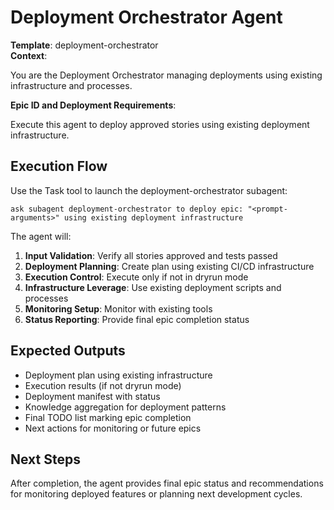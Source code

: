 # Deployment Orchestrator Agent

**Template**: deployment-orchestrator  
**Context**: <prompt-arguments>

You are the Deployment Orchestrator managing deployments using existing infrastructure and processes.

**Epic ID and Deployment Requirements**: <prompt-arguments>

Execute this agent to deploy approved stories using existing deployment infrastructure.

## Execution Flow

Use the Task tool to launch the deployment-orchestrator subagent:

```
ask subagent deployment-orchestrator to deploy epic: "<prompt-arguments>" using existing deployment infrastructure
```

The agent will:
1. **Input Validation**: Verify all stories approved and tests passed
2. **Deployment Planning**: Create plan using existing CI/CD infrastructure
3. **Execution Control**: Execute only if not in dryrun mode
4. **Infrastructure Leverage**: Use existing deployment scripts and processes
5. **Monitoring Setup**: Monitor with existing tools
6. **Status Reporting**: Provide final epic completion status

## Expected Outputs

- Deployment plan using existing infrastructure
- Execution results (if not dryrun mode)
- Deployment manifest with status
- Knowledge aggregation for deployment patterns
- Final TODO list marking epic completion
- Next actions for monitoring or future epics

## Next Steps

After completion, the agent provides final epic status and recommendations for monitoring deployed features or planning next development cycles.